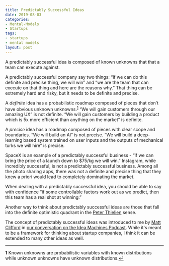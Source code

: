 ```yaml
---
title: Predictably Successful Ideas
date: 2019-08-03
categories:
- Mental-Models
- Startups
tags:
- startups
- mental models
layout: post
---
```


A predictably successful idea is composed of known unknowns that that a team can execute against.

A predictably successful company say two things: “if we can do this definite and precise thing, we will win” and “we are the team that can execute on that thing and here are the reasons why.” That thing can be extremely hard and risky, but it needs to be definite and precise.

A *definite* idea has a probabilistic roadmap composed of pieces that don’t have obvious unknown unknowns.<sup id="a1">[1](#f1)</sup> “We will gain customers through our amazing UX” is not definite. “We will gain customers by building a product which is 5x more efficient than anything on the market” is definite.

A *precise* idea has a roadmap composed of pieces with clear scope and boundaries. “We will build an AI” is not precise. “We will build a deep-learning based system trained on user inputs and the outputs of mechanical turks we will hire” is precise.

SpaceX is an example of a predictably successful business - “if we can bring the price of a launch down to $75/kg we will win.”  Instagram, while incredibly successful, is not a predictably successful business. Among all the photo sharing apps, there was not a definite and precise thing that they knew a priori would lead to completely dominating the market.

When dealing with a predictably successful idea, you should be able to say with confidence “if some controllable factors work out as we predict, then this team has a real shot at winning.”

Another way to think about predictably successful ideas are those that fall into the definite optimistic quadrant in the [Peter Thielien](https://blakemasters.com/post/23435743973/peter-thiels-cs183-startup-class-13-notes) sense.

The concept of predictably successful ideas was introduced to me by [Matt Clifford](https://twitter.com/matthewclifford) in [our conversation on the Idea Machines Podcast](http://ideamachinespodcast.com/matt-clifford). While it's meant to be a framework for thinking about startup companies, I think it can be extended to many other ideas as well.

----
<b id="f1">1</b> Known unknowns are probabilistic variables with known distributions while unknown unknowns have unknown distributions.[↩](#a1)
